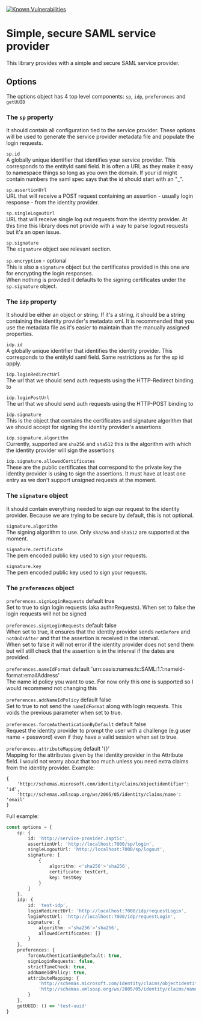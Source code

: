 [![Known Vulnerabilities](https://snyk.io/test/github/Zaptic/saml/badge.svg?targetFile=package.json)](https://snyk.io/test/github/Zaptic/saml?targetFile=package.json)

# Simple, secure SAML service provider

This library provides with a simple and secure SAML service provider.

## Options

The options object has 4 top level components:
`sp`, `idp`, `preferences` and `getUUID`

### The `sp` property

It should contain all configuration tied to the service provider.
These options will be used to generate the service provider metadata file and populate the login requests.

`sp.id`  
A globally unique identifier that identifies your service provider. This corresponds to the entityId saml field.
It is often a URL as they make it easy to namespace things so long as you own the domain.
If your id might contain numbers the saml spec says that the id should start with an "\_".

`sp.assertionUrl`  
URL that will receive a POST request containing an assertion - usually login response - from the identity provider.

`sp.singleLogoutUrl`  
URL that will receive single log out requests from the identity provider.
At this time this library does not provide with a way to parse logout requests but it's an open issue.

`sp.signature`  
The `signature` object see relevant section.

`sp.encryption` - optional  
This is also a `signature` object but the certificates provided in this one are for encrypting the login responses.  
When nothing is provided it defaults to the signing certificates under the `sp.signature` object.

### The `idp` property

It should be either an object or string.
If it's a string, it should be a string containing the identity provider's metadata xml.
It is recommended that you use the metadata file as it's easier to maintain than the manually assigned properties.

`idp.id`  
A globally unique identifier that identifies the identity provider. This corresponds to the entityId saml field.
Same restrictions as for the sp id apply.

`idp.loginRedirectUrl`  
The url that we should send auth requests using the HTTP-Redirect binding to

`idp.loginPostUrl`  
The url that we should send auth requests using the HTTP-POST binding to

`idp.signature`  
This is the object that contains the certificates and signature algorithm that we should accept for signing the
identity provider's assertions

`idp.signature.algorithm`  
Currently, supported are `sha256` and `sha512` this is the algorithm with which the identity provider will sign the
assertions

`idp.signature.allowedCertificates`  
These are the public certificates that correspond to the private key the identity provider is using to sign the
assertions. It must have at least one entry as we don't support unsigned requests at the moment.

### The `signature` object

It should contain everything needed to sign our request to the identity provider.
Because we are trying to be secure by default, this is not optional.

`signature.algorithm`  
The signing algorithm to use. Only `sha256` and `sha512` are supported at the moment.

`signature.certificate`  
The pem encoded public key used to sign your requests.

`signature.key`  
The pem encoded public key used to sign your requests.

### The `preferences` object

`preferences.signLoginRequests` default true  
Set to true to sign login requests (aka authnRequests). When set to false the login requests will not be signed

`preferences.signLoginRequests` default false  
When set to true, it ensures that the identity provider sends `notBefore` and `notOnOrAfter` and that the assertion
is received in the interval.  
When set to false it will not error if the identity provider does not send them but will still check that the assertion
is in the interval if the dates are provided.

`preferences.nameIdFormat` default 'urn:oasis:names:tc:SAML:1.1:nameid-format:emailAddress'  
The name id policy you want to use. For now only this one is supported so I would recommend not changing this

`preferences.addNameIdPolicy` default false  
Set to true to not send the `nameIdFormat` along with login requests. This voids the previous parameter when set to true.

`preferences.forceAuthenticationByDefault` default false  
Request the identity provider to prompt the user with a challenge (e.g user name + password) even if they have a valid
session when set to true.

`preferences.attributeMapping` default '{}'  
Mapping for the attributes given by the identity provider in the Attribute field. I would not worry about that too much
unless you need extra claims from the identity provider.
Example:

```
{
    'http://schemas.microsoft.com/identity/claims/objectidentifier': 'id',
    'http://schemas.xmlsoap.org/ws/2005/05/identity/claims/name': 'email'
}
```

Full example:

```typescript
const options = {
    sp: {
        id: 'http://service-provider.zaptic',
        assertionUrl: 'http://localhost:7000/sp/login',
        singleLogoutUrl: 'http://localhost:7000/sp/logout',
        signature: [
            {
                algorithm: <'sha256'>'sha256',
                certificate: testCert,
                key: testKey
            }
        ]
    },
    idp: {
        id: 'test-idp',
        loginRedirectUrl: 'http://localhost:7000/idp/requestLogin',
        loginPostUrl: 'http://localhost:7000/idp/requestLogin',
        signature: {
            algorithm: <'sha256'>'sha256',
            allowedCertificates: []
        }
    },
    preferences: {
        forceAuthenticationByDefault: true,
        signLoginRequests: false,
        strictTimeCheck: true,
        addNameIdPolicy: true,
        attributeMapping: {
            'http://schemas.microsoft.com/identity/claims/objectidentifier': 'id',
            'http://schemas.xmlsoap.org/ws/2005/05/identity/claims/name': 'email'
        }
    },
    getUUID: () => 'test-uuid'
}
```
